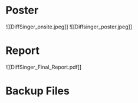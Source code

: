 # Poster
![[DiffSinger_onsite.jpeg]]
![[Diffsinger_poster.jpeg]]
# Report
![[DiffSinger_Final_Report.pdf]]
# Backup Files